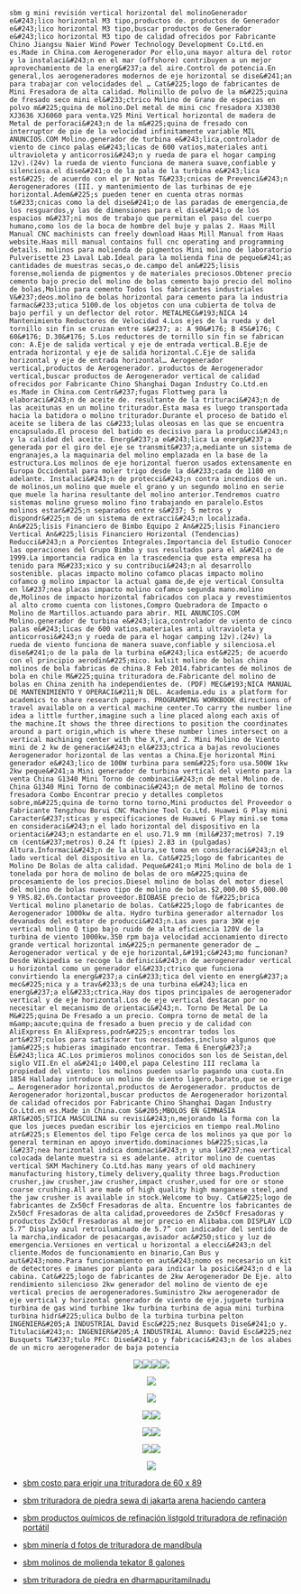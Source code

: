 
```
sbm g mini revisión vertical horizontal del molinoGenerador e&#243;lico horizontal M3 tipo,productos de. productos de Generador e&#243;lico horizontal M3 tipo,buscar productos de Generador e&#243;lico horizontal M3 tipo de calidad ofrecidos por Fabricante Chino Jiangsu Naier Wind Power Technology Development Co.Ltd.en es.Made in China.com Aerogenerador Por ello,una mayor altura del rotor y la instalaci&#243;n en el mar (offshore) contribuyen a un mejor aprovechamiento de la energ&#237;a del aire.Control de potencia.En general,los aerogeneradores modernos de eje horizontal se dise&#241;an para trabajar con velocidades del … Cat&#225;logo de fabricantes de Mini Fresadora de alta calidad. Molinillo de polvo de la m&#225;quina de fresado seco mini el&#233;ctrico Molino de Grano de especias en polvo m&#225;quina de molino.Del metal de mini cnc fresadora XJ3030 XJ3636 XJ6060 para venta.V25 Mini Vertical horizontal de madera de Metal de perforaci&#243;n de la m&#225;quina de fresado con interruptor de pie de la velocidad infinitamente variable MIL ANUNCIOS.COM Molino.generador de turbina e&#243;lica,controlador de viento de cinco palas e&#243;licas de 600 vatios,materiales anti ultravioleta y anticorrosi&#243;n y rueda de para el hogar camping 12v).(24v) la rueda de viento funciona de manera suave,confiable y silenciosa.el dise&#241;o de la pala de la turbina e&#243;lica est&#225; de acuerdo con el pr Notas T&#233;cnicas de Prevenci&#243;n Aerogeneradores (III. y mantenimiento de las turbinas de eje horizontal.Adem&#225;s pueden tener en cuenta otras normas t&#233;cnicas como la del dise&#241;o de las paradas de emergencia,de los resguardos,y las de dimensiones para el dise&#241;o de los espacios m&#237;ni mos de trabajo que permitan el paso del cuerpo humano,como los de la boca de hombre del buje y palas 2. Haas Mill Manual CNC machinists can freely download Haas Mill Manual from Haas website.Haas mill manual contains full cnc operating and programming details. molinos para molienda de pigmentos Mini molino de laboratorio Pulverisette 23 Laval Lab.Ideal para la molienda fina de peque&#241;as cantidades de muestras secas,o de.campo del an&#225;lisis forense,molienda de pigmentos y de materiales preciosos.Obtener precio cemento bajo precio del molino de bolas cemento bajo precio del molino de bolas,Molino para cemento Todos los fabricantes industriales V&#237;deos.molino de bolas horizontal para cemento para la industria farmac&#233;utica 5100.de los objetos con una cubierta de tolva de bajo perfil y un deflector del rotor. METALMEC&#193;NICA 14 Mantenimiento Reductores de Velocidad 4.Los ejes de la rueda y del tornillo sin fin se cruzan entre s&#237; a: A 90&#176; B 45&#176; C 60&#176; D.30&#176; 5.Los reductores de tornillo sin fin se fabrican con: A.Eje de salida vertical y eje de entrada vertical.B.Eje de entrada horizontal y eje de salida horizontal.C.Eje de salida horizontal y eje de entrada horizontal… Aerogenerador vertical,productos de Aerogenerador. productos de Aerogenerador vertical,buscar productos de Aerogenerador vertical de calidad ofrecidos por Fabricante Chino Shanghai Dagan Industry Co.Ltd.en es.Made in China.com Centr&#237;fugas Flottweg para la elaboraci&#243;n de aceite de. resultante de la trituraci&#243;n de las aceitunas en un molino triturador.Esta masa es luego transportada hacia la batidora o molino triturador.Durante el proceso de batido el aceite se libera de las c&#233;lulas oleosas en las que se encuentra encapsulado.El proceso del batido es decisivo para la producci&#243;n y la calidad del aceite. Energ&#237;a e&#243;lica La energ&#237;a generada por el giro del eje se transmit&#237;a,mediante un sistema de engranajes,a la maquinaria del molino emplazada en la base de la estructura.Los molinos de eje horizontal fueron usados extensamente en Europa Occidental para moler trigo desde la d&#233;cada de 1180 en adelante. Instalaci&#243;n de protecci&#243;n contra incendios de un. de molinos,un molino que muele el grano y un segundo molino en serie que muele la harina resultante del molino anterior.Tendremos cuatro sistemas molino grueso molino fino trabajando en paralelo.Estos molinos estar&#225;n separados entre s&#237; 5 metros y dispondr&#225;n de un sistema de extracci&#243;n localizada. An&#225;lisis Financiero de Bimbo Equipo 2 An&#225;lisis Financiero Vertical An&#225;lisis Financiero Horizontal (Tendencias) Reducci&#243;n a Porcientos Integrales.Importancia del Estudio Conocer las operaciones del Grupo Bimbo y sus resultados para el a&#241;o de 1999.La importancia radica en la trascedencia que esta empresa ha tenido para M&#233;xico y su contribuci&#243;n al desarrollo sostenible. placas impacto molino cofamco placas impacto molino cofamco g molino impactor la actual gama de,de eje vertical Consulta en l&#237;nea placas impacto molino cofamco segunda mano.molino de,Molinos de impacto horizontal fabricados con placa y revestimientos al alto cromo cuenta con listones,Compro Quebradora de Impacto o Molino de Martillos.actuando para abrir. MIL ANUNCIOS.COM Molino.generador de turbina e&#243;lica,controlador de viento de cinco palas e&#243;licas de 600 vatios,materiales anti ultravioleta y anticorrosi&#243;n y rueda de para el hogar camping 12v).(24v) la rueda de viento funciona de manera suave,confiable y silenciosa.el dise&#241;o de la pala de la turbina e&#243;lica est&#225; de acuerdo con el principio aerodin&#225;mico. kalsit molino de bolas china molinos de bola fabricas de china.8 Feb 2014.fabricantes de molinos de bola en chile M&#225;quina trituradora de.Fabricante del molino de bolas en China zenith ha independientes de. (PDF) MEC&#193;NICA MANUAL DE MANTENIMIENTO Y OPERACI&#211;N DEL. Academia.edu is a platform for academics to share research papers. PROGRAMMING WORKBOOK directions of travel available on a vertical machine center.To carry the number line idea a little further,imagine such a line placed along each axis of the machine.It shows the three directions to position the coordinates around a part origin,which is where these number lines intersect on a vertical machining center with the X,Y,and Z. Mini Molino de Viento mini de 2 kw de generaci&#243;n el&#233;ctrica a bajas revoluciones Aerogenerador horizontal de las ventas a China.Eje horizontal Mini generador e&#243;lico de 100W turbina para sem&#225;foro usa.500W 1kw 2kw peque&#241;a Mini generador de turbina vertical del viento para la venta China G1340 Mini Torno de combinaci&#243;n de metal Molino de. China G1340 Mini Torno de combinaci&#243;n de metal Molino de tornos fresadora Combo Encontrar precio y detalles completos sobre,m&#225;quina de torno torno torno,Mini productos del Proveedor o Fabricante Tengzhou Borui CNC Machine Tool Co.Ltd. Huawei G Play mini Caracter&#237;sticas y especificaciones de Huawei G Play mini.se toma en consideraci&#243;n el lado horizontal del dispositivo en la orientaci&#243;n estandarte en el uso.71.9 mm (mil&#237;metros) 7.19 cm (cent&#237;metros) 0.24 ft (pies) 2.83 in (pulgadas) Altura.Informaci&#243;n de la altura,se toma en consideraci&#243;n el lado vertical del dispositivo en la. Cat&#225;logo de fabricantes de Molino De Bolas de alta calidad. Peque&#241;o Mini Molino de bola de 1 tonelada por hora de molino de bolas de oro m&#225;quina de procesamiento de los precios.Diesel molino de bolas del motor diesel del molino de bolas nuevo tipo de molino de bolas.$2,000.00 $5,000.00 9 YRS.82.6%.Contactar proveedor.BIOBASE precio de f&#225;brica Vertical molino planetario de bolas. Cat&#225;logo de fabricantes de Aerogenerador 1000kw de alta. Hydro turbina generador alternador los devanados del estator de producci&#243;n.Las aves para 3KW eje vertical molino Q tipo bajo ruido de alta eficiencia 120V de la turbina de viento 1000kw.350 rpm baja velocidad accionamiento directo grande vertical horizontal im&#225;n permanente generador de … Aerogenerador vertical y de eje horizontal,&#191;c&#243;mo funcionan? Desde Wikipedia se recoge la definici&#243;n de aerogenerador vertical u horizontal como un generador el&#233;ctrico que funciona convirtiendo la energ&#237;a cin&#233;tica del viento en energ&#237;a mec&#225;nica y a trav&#233;s de una turbina e&#243;lica en energ&#237;a el&#233;ctrica.Hay dos tipos principales de aerogenerador vertical y de eje horizontal.Los de eje vertical destacan por no necesitar el mecanismo de orientaci&#243;n. Torno De Metal De La M&#225;quina De Fresado a un precio. Compra torno de metal de la m&amp;aacute;quina de fresado a buen precio y de calidad con AliExpress En AliExpress,podr&#225;s encontrar todos los art&#237;culos para satisfacer tus necesidades,incluso algunos que jam&#225;s hubieras imaginado encontrar. Tema 6 Energ&#237;a E&#243;lica AC.Los primieros molinos conocidos son los de Seistan,del siglo VII.En el a&#241;o 1400,el papa Celestino III reclama la propiedad del viento: los molinos pueden usarlo pagando una cuota.En 1854 Halladay introduce un molino de viento ligero,barato,que se erige … Aerogenerador horizontal,productos de Aerogenerador. productos de Aerogenerador horizontal,buscar productos de Aerogenerador horizontal de calidad ofrecidos por Fabricante Chino Shanghai Dagan Industry Co.Ltd.en es.Made in China.com S&#205;MBOLOS EN GIMNASIA ART&#205;STICA MASCULINA su revisi&#243;n,mejorando la forma con la que los jueces puedan escribir los ejercicios en tiempo real.Molino atr&#225;s Elementos del tipo Felge cerca de los molinos ya que por lo general terminan en apoyo invertido.dominaciones b&#225;sicas,la l&#237;nea horizontal indica dominaci&#243;n y una l&#237;nea vertical colocada delante muestra si es adelante. atritor molino de cuentas vertical SKM Machinery Co.Ltd.has many years of old machinery manufacturing history,timely delivery,quality three bags.Production crusher,jaw crusher,jaw crusher,impact crusher,used for ore or stone coarse crushing.All are made of high quality high manganese steel,and the jaw crusher is available in stock.Welcome to buy. Cat&#225;logo de fabricantes de Zx50cf Fresadoras de alta. Encuentre los fabricantes de Zx50cf Fresadoras de alta calidad,proveedores de Zx50cf Fresadoras y productos Zx50cf Fresadoras al mejor precio en Alibaba.com DISPLAY LCD 5.7” Display azul retroiluminado de 5.7” con indicador del sentido de la marcha,indicador de pesacargas,avisador ac&#250;stico y luz de emergencia.Versiones en vertical u horizontal a elecci&#243;n del cliente.Modos de funcionamiento en binario,Can Bus y aut&#243;nomo.Para funcionamiento en aut&#243;nomo es necesario un kit de detectores e imanes por planta para indicar la posici&#243;n d e la cabina. Cat&#225;logo de fabricantes de 2kw Aerogenerador De Eje. alto rendimiento silencioso 2kw generador del molino de viento de eje vertical precios de aerogeneradores.Suministro 2kw aerogenerador de eje vertical y horizontal generador de viento de eje.juguete turbina turbina de gas wind turbine 1kw turbina turbina de agua mini turbina turbina hidr&#225;ulica bulbo de la turbina turbina pelton INGENIER&#205;A INDUSTRIAL David Esc&#225;nez Busquets Dise&#241;o y. Titulaci&#243;n: INGENIER&#205;A INDUSTRIAL Alumno: David Esc&#225;nez Busquets T&#237;tulo PFC: Dise&#241;o y fabricaci&#243;n de los alabes de un micro aerogenerador de baja potencia 
```

<div align="center">

<a href="https://es-mill.shibang-china.com/github&k=sbm+g+mini+revisi%C3%B3n+vertical+horizontal+del+molino"><img src="https://static.shibang-china.com/es/mill/index.jpg"></a><a href="https://es-mill.shibang-china.com/materials.htmlgithub&k=sbm+g+mini+revisi%C3%B3n+vertical+horizontal+del+molino"><img src="https://static.shibang-china.com/es/mill/materials.jpg"></a><a href="https://es-mill.shibang-china.com/about.htmlgithub&k=sbm+g+mini+revisi%C3%B3n+vertical+horizontal+del+molino"><img src="https://static.shibang-china.com/es/mill/about.jpg"></a><a href="https://es-mill.shibang-china.com/contact.htmlgithub&k=sbm+g+mini+revisi%C3%B3n+vertical+horizontal+del+molino"><img src="https://static.shibang-china.com/es/mill/contact.jpg"></a>

<a href="https://es-mill.shibang-china.com/github&k=sbm+g+mini+revisi%C3%B3n+vertical+horizontal+del+molino"><img src="https://static.shibang-china.com/es/mill/banner.jpg"></a>

<a href="https://swt.shibang-china.com/github&k=sbm+g+mini+revisi%C3%B3n+vertical+horizontal+del+molino"><img src="https://static.shibang-china.com/es/mill/chat.jpg"></a>

<a href="https://es-mill.shibang-china.com/products/vertical-roller-mill.htmlgithub&k=sbm+g+mini+revisi%C3%B3n+vertical+horizontal+del+molino"><img src="https://static.shibang-china.com/es/mill/vertical.jpg"></a><a href="https://es-mill.shibang-china.com/products/raymond-mill.htmlgithub&k=sbm+g+mini+revisi%C3%B3n+vertical+horizontal+del+molino"><img src="https://static.shibang-china.com/es/mill/raymond.jpg"></a>

<a href="https://es-mill.shibang-china.com/products/ultrafine-grinding-mill.htmlgithub&k=sbm+g+mini+revisi%C3%B3n+vertical+horizontal+del+molino"><img src="https://static.shibang-china.com/es/mill/ultrafine.jpg"></a><a href="https://es-mill.shibang-china.com/products/trapezium-grinding-mill.htmlgithub&k=sbm+g+mini+revisi%C3%B3n+vertical+horizontal+del+molino"><img src="https://static.shibang-china.com/es/mill/trapezium.jpg"></a>

<a href="https://es-mill.shibang-china.com/products/ball-mill.htmlgithub&k=sbm+g+mini+revisi%C3%B3n+vertical+horizontal+del+molino"><img src="https://static.shibang-china.com/es/mill/ball.jpg"></a><a href="https://es-mill.shibang-china.com/products/hammer-mill.htmlgithub&k=sbm+g+mini+revisi%C3%B3n+vertical+horizontal+del+molino"><img src="https://static.shibang-china.com/es/mill/hammer.jpg"></a>

<a href="https://swt.shibang-china.com/github&k=sbm+g+mini+revisi%C3%B3n+vertical+horizontal+del+molino"><img src="https://static.shibang-china.com/es/mill/case.jpg"></a>

</div>


* [sbm costo para erigir una trituradora de 60 x 89](sbm%20costo%20para%20erigir%20una%20trituradora%20de%2060%20x%2089.md)

* [sbm trituradora de piedra sewa di jakarta arena haciendo cantera](sbm%20trituradora%20de%20piedra%20sewa%20di%20jakarta%20arena%20haciendo%20cantera.md)

* [sbm productos químicos de refinación listgold trituradora de refinación portátil](sbm%20productos%20qu%C3%ADmicos%20de%20refinaci%C3%B3n%20listgold%20trituradora%20de%20refinaci%C3%B3n%20port%C3%A1til.md)

* [sbm minería d fotos de trituradora de mandíbula](sbm%20miner%C3%ADa%20d%20fotos%20de%20trituradora%20de%20mand%C3%ADbula.md)

* [sbm molinos de molienda tekator 8 galones](sbm%20molinos%20de%20molienda%20tekator%208%20galones.md)

* [sbm trituradora de piedra en dharmapuritamilnadu](sbm%20trituradora%20de%20piedra%20en%20dharmapuritamilnadu.md)